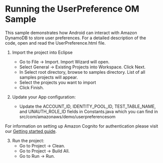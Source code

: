 Running the UserPreference OM Sample
============================================
This sample demonstrates how Android can interact with Amazon DynamoDB to store user preferences. For a detailed description of the code, open and read the UserPreference.html file.

1. Import the project into Eclipse 
   * Go to File -> Import.  Import Wizard will open.
   * Select General -> Existing Projects into Workspace.  Click Next.
   * In Select root directory, browse to samples directory.  List of all samples projects will appear.
   * Select the projects you want to import
   * Click Finish.

2. Update your App configuration:
   * Update the ACCOUNT_ID, IDENTITY_POOL_ID, TEST_TABLE_NAME, and UNAUTH_ROLE_ID fields in
Constants.java which you can find in src/com/amazonaws/demo/userpreferencesom

For information on setting up Amazon Cognito for authentication please visit our [Getting started guide](http://docs.aws.amazon.com/mobile/sdkforandroid/developerguide/cognito-auth.html).

3. Run the project:
   * Go to Project ->  Clean.
   * Go to Project ->  Build All.
   * Go to Run -> Run.
